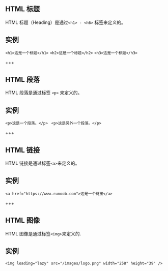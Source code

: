 ## HTML 标题

HTML 标题（Heading）是通过`<h1> - <h6>` 标签来定义的。

## 实例

`<h1>这是一个标题</h1>` 
`<h2>这是一个标题</h2>`
`<h3>这是一个标题</h3>`

+++

## HTML 段落

HTML 段落是通过标签 `<p>` 来定义的。

## 实例

`<p>这是一个段落。</p>`
` <p>这是另外一个段落。</p>`

+++

## HTML 链接

HTML 链接是通过标签` <a> `来定义的。

## 实例

`<a href="https://www.runoob.com">这是一个链接</a>`

+++

## HTML 图像

HTML 图像是通过标签` <img> `来定义的.

## 实例

`<img loading="lazy" src="/images/logo.png" width="258" height="39" />`
